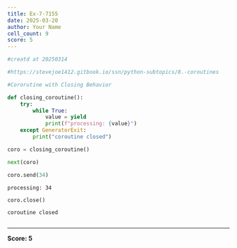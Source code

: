 ```yaml
---
title: Ex-7-7155
date: 2025-03-20
author: Your Name
cell_count: 9
score: 5
---
```


```python
#creatd at 20250314
```


```python
#https://stevejoe1412.gitbook.io/ssn/python-subtopics/8.-coroutines
```


```python
#Cororutine with Closing Behavior
```


```python
def closing_coroutine():
    try:
        while True:
            value = yield
            print(f"processing: {value}")
    except GeneratorExit:
        print("coroutine closed")
```


```python
coro = closing_coroutine()
```


```python
next(coro)
```


```python
coro.send(34)
```

    processing: 34



```python
coro.close()
```

    coroutine closed



```python

```


---
**Score: 5**